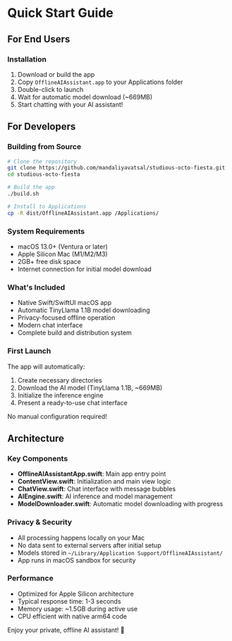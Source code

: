 # Quick Start Guide

## For End Users

### Installation
1. Download or build the app
2. Copy `OfflineAIAssistant.app` to your Applications folder
3. Double-click to launch
4. Wait for automatic model download (~669MB)
5. Start chatting with your AI assistant!

## For Developers

### Building from Source
```bash
# Clone the repository
git clone https://github.com/mandaliyavatsal/studious-octo-fiesta.git
cd studious-octo-fiesta

# Build the app
./build.sh

# Install to Applications
cp -R dist/OfflineAIAssistant.app /Applications/
```

### System Requirements
- macOS 13.0+ (Ventura or later)
- Apple Silicon Mac (M1/M2/M3)
- 2GB+ free disk space
- Internet connection for initial model download

### What's Included
- Native Swift/SwiftUI macOS app
- Automatic TinyLlama 1.1B model downloading
- Privacy-focused offline operation
- Modern chat interface
- Complete build and distribution system

### First Launch
The app will automatically:
1. Create necessary directories
2. Download the AI model (TinyLlama 1.1B, ~669MB)
3. Initialize the inference engine
4. Present a ready-to-use chat interface

No manual configuration required!

## Architecture

### Key Components
- **OfflineAIAssistantApp.swift**: Main app entry point
- **ContentView.swift**: Initialization and main view logic
- **ChatView.swift**: Chat interface with message bubbles
- **AIEngine.swift**: AI inference and model management
- **ModelDownloader.swift**: Automatic model downloading with progress

### Privacy & Security
- All processing happens locally on your Mac
- No data sent to external servers after initial setup
- Models stored in `~/Library/Application Support/OfflineAIAssistant/`
- App runs in macOS sandbox for security

### Performance
- Optimized for Apple Silicon architecture
- Typical response time: 1-3 seconds
- Memory usage: ~1.5GB during active use
- CPU efficient with native arm64 code

Enjoy your private, offline AI assistant! 🤖